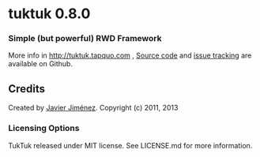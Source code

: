# tuktuk 0.8.0
### Simple (but powerful) RWD Framework

More info in http://tuktuk.tapquo.com , [Source code](https://github.com/soyjavi/tuktuk) and [issue tracking](https://github.com/soyjavi/tuktuk/issues) are available on Github.

## Credits
Created by [Javier Jiménez](http://twitter.com/soyjavi).
Copyright (c) 2011, 2013

### Licensing Options
TukTuk released under MIT license. See LICENSE.md for more information.
